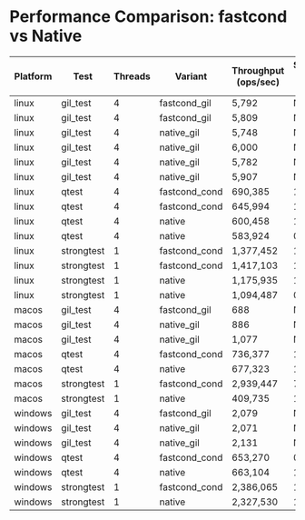 # Performance Comparison: fastcond vs Native

| Platform | Test | Threads | Variant | Throughput (ops/sec) | Speedup vs Native |
|----------|------|---------|---------|---------------------|-------------------|
| linux | gil_test | 4 | fastcond_gil | 5,792 | N/A |
| linux | gil_test | 4 | fastcond_gil | 5,809 | N/A |
| linux | gil_test | 4 | native_gil | 5,748 | N/A |
| linux | gil_test | 4 | native_gil | 6,000 | N/A |
| linux | gil_test | 4 | native_gil | 5,782 | N/A |
| linux | gil_test | 4 | native_gil | 5,907 | N/A |
| linux | qtest | 4 | fastcond_cond | 690,385 | 1.15x |
| linux | qtest | 4 | fastcond_cond | 645,994 | 1.08x |
| linux | qtest | 4 | native | 600,458 | 1.00x |
| linux | qtest | 4 | native | 583,924 | 0.97x |
| linux | strongtest | 1 | fastcond_cond | 1,377,452 | 1.17x |
| linux | strongtest | 1 | fastcond_cond | 1,417,103 | 1.21x |
| linux | strongtest | 1 | native | 1,175,935 | 1.00x |
| linux | strongtest | 1 | native | 1,094,487 | 0.93x |
| macos | gil_test | 4 | fastcond_gil | 688 | N/A |
| macos | gil_test | 4 | native_gil | 886 | N/A |
| macos | gil_test | 4 | native_gil | 1,077 | N/A |
| macos | qtest | 4 | fastcond_cond | 736,377 | 1.09x |
| macos | qtest | 4 | native | 677,323 | 1.00x |
| macos | strongtest | 1 | fastcond_cond | 2,939,447 | 7.17x |
| macos | strongtest | 1 | native | 409,735 | 1.00x |
| windows | gil_test | 4 | fastcond_gil | 2,079 | N/A |
| windows | gil_test | 4 | native_gil | 2,071 | N/A |
| windows | gil_test | 4 | native_gil | 2,131 | N/A |
| windows | qtest | 4 | fastcond_cond | 653,270 | 0.99x |
| windows | qtest | 4 | native | 663,104 | 1.00x |
| windows | strongtest | 1 | fastcond_cond | 2,386,065 | 1.03x |
| windows | strongtest | 1 | native | 2,327,530 | 1.00x |
